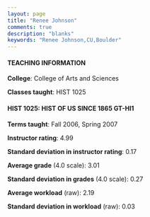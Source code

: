 ```yaml
---
layout: page
title: "Renee Johnson" 
comments: true
description: "blanks"
keywords: "Renee Johnson,CU,Boulder"
---
```

<head>
<script src="https://ajax.googleapis.com/ajax/libs/jquery/2.1.3/jquery.min.js"></script>
<script src="https://dl.dropboxusercontent.com/s/pc42nxpaw1ea4o9/highcharts.js?dl=0"></script>
<!-- <script src="../assets/js/highcharts.js"></script> -->
<style type="text/css">@font-face {
	font-family: "Bebas Neue";
	src: url(https://www.filehosting.org/file/details/544349/BebasNeue Regular.otf) format("opentype");
	}
	h1.Bebas { 
		font-family: "Bebas Neue", Verdana, Tahoma;
	}
</style>
</head>
	   
#### TEACHING INFORMATION

**College**: College of Arts and Sciences

**Classes taught**: HIST 1025

#### HIST 1025: HIST OF US SINCE 1865 GT-HI1

**Terms taught**: Fall 2006, Spring 2007

**Instructor rating**: 4.99

**Standard deviation in instructor rating**: 0.17

**Average grade** (4.0 scale): 3.01

**Standard deviation in grades** (4.0 scale): 0.27

**Average workload** (raw): 2.19

**Standard deviation in workload** (raw): 0.03

